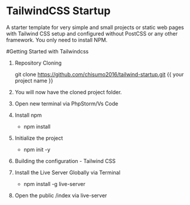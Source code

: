 # TailwindCSS Startup
A starter template for very simple and small projects or static web pages with Tailwind CSS setup and configured without PostCSS or any other framework. You only need to install NPM.

#Getting Started with Tailwindcss
1. Repository Cloning
   
    git clone https://github.com/chisumo2016/tailwind-startup.git {{ your project name }}  


2. You will now have the cloned project folder.


3. Open new terminal via PhpStorm/Vs Code


4. Install npm

    * npm install
    

5. Initialize the project

    * npm init -y 
 

6. Building the configuration - Tailwind CSS 


7. Install the Live Server Globally  via Terminal 

    * npm install -g live-server


8. Open the public /index via live-server 